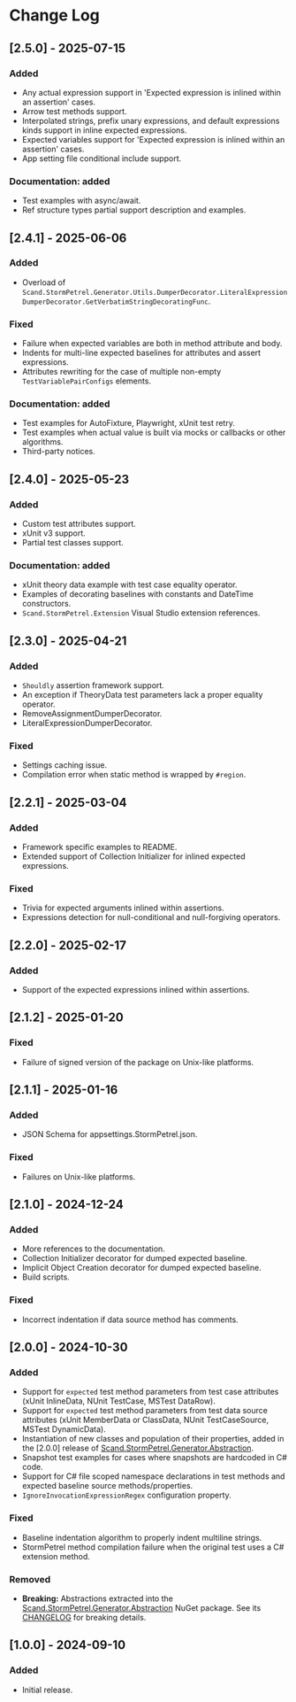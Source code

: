 # Change Log

## [2.5.0] - 2025-07-15

### Added
- Any actual expression support in 'Expected expression is inlined within an assertion' cases.
- Arrow test methods support.
- Interpolated strings, prefix unary expressions, and default expressions kinds support in inline expected expressions.
- Expected variables support for 'Expected expression is inlined within an assertion' cases.
- App setting file conditional include support.

### Documentation: added
- Test examples with async/await.
- Ref structure types partial support description and examples.

## [2.4.1] - 2025-06-06

### Added
- Overload of `Scand.StormPetrel.Generator.Utils.DumperDecorator.LiteralExpressionDumperDecorator.GetVerbatimStringDecoratingFunc`.

### Fixed
- Failure when expected variables are both in method attribute and body.
- Indents for multi-line expected baselines for attributes and assert expressions.
- Attributes rewriting for the case of multiple non-empty `TestVariablePairConfigs` elements.

### Documentation: added
- Test examples for AutoFixture, Playwright, xUnit test retry.
- Test examples when actual value is built via mocks or callbacks or other algorithms.
- Third-party notices.

## [2.4.0] - 2025-05-23

### Added
- Custom test attributes support.
- xUnit v3 support.
- Partial test classes support.

### Documentation: added
- xUnit theory data example with test case equality operator.
- Examples of decorating baselines with constants and DateTime constructors.
- `Scand.StormPetrel.Extension` Visual Studio extension references.

## [2.3.0] - 2025-04-21

### Added
- `Shouldly` assertion framework support.
- An exception if TheoryData test parameters lack a proper equality operator.
- RemoveAssignmentDumperDecorator.
- LiteralExpressionDumperDecorator.

### Fixed
- Settings caching issue.
- Compilation error when static method is wrapped by `#region`.

## [2.2.1] - 2025-03-04

### Added
- Framework specific examples to README.
- Extended support of Collection Initializer for inlined expected expressions.

### Fixed
- Trivia for expected arguments inlined within assertions.
- Expressions detection for null-conditional and null-forgiving operators.

## [2.2.0] - 2025-02-17

### Added
- Support of the expected expressions inlined within assertions.

## [2.1.2] - 2025-01-20

### Fixed
- Failure of signed version of the package on Unix-like platforms.

## [2.1.1] - 2025-01-16

### Added
- JSON Schema for appsettings.StormPetrel.json.

### Fixed
- Failures on Unix-like platforms.

## [2.1.0] - 2024-12-24

### Added
- More references to the documentation.
- Collection Initializer decorator for dumped expected baseline.
- Implicit Object Creation decorator for dumped expected baseline.
- Build scripts.

### Fixed
- Incorrect indentation if data source method has comments.

## [2.0.0] - 2024-10-30

### Added
- Support for `expected` test method parameters from test case attributes (xUnit InlineData, NUnit TestCase, MSTest DataRow).
- Support for `expected` test method parameters from test data source attributes (xUnit MemberData or ClassData, NUnit TestCaseSource, MSTest DynamicData).
- Instantiation of new classes and population of their properties, added in the [2.0.0] release of [Scand.StormPetrel.Generator.Abstraction](../abstraction/README.md).
- Snapshot test examples for cases where snapshots are hardcoded in C# code.
- Support for C# file scoped namespace declarations in test methods and expected baseline source methods/properties.
- `IgnoreInvocationExpressionRegex` configuration property.

### Fixed
- Baseline indentation algorithm to properly indent multiline strings.
- StormPetrel method compilation failure when the original test uses a C# extension method.

### Removed
- **Breaking:** Abstractions extracted into the [Scand.StormPetrel.Generator.Abstraction](../abstraction/README.md) NuGet package. See its [CHANGELOG](../abstraction/CHANGELOG.md) for breaking details.

## [1.0.0] - 2024-09-10
 
### Added

- Initial release.
